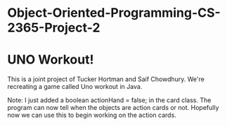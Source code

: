# Object-Oriented-Programming-CS-2365-Project-2
# UNO Workout!
This is a joint project of Tucker Hortman and Saif Chowdhury.
We're recreating a game called Uno workout in Java. 

Note: I just added a boolean actionHand = false; in the card class. The program can now tell when the objects are action cards or not. 
Hopefully now we can use this to begin working on the action cards.

